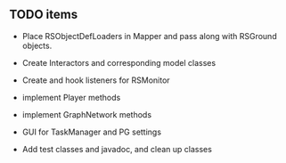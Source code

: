 ## TODO items ##

- Place RSObjectDefLoaders in Mapper and pass along with RSGround objects.
- Create Interactors and corresponding model classes
- Create and hook listeners for RSMonitor
- implement Player methods
- implement GraphNetwork methods
- GUI for TaskManager and PG settings

- Add test classes and javadoc, and clean up classes